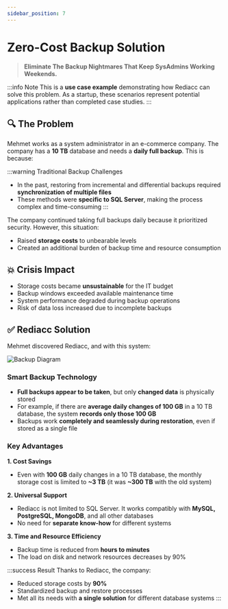 ```yaml
---
sidebar_position: 7
---
```


# Zero-Cost Backup Solution

> **Eliminate The Backup Nightmares That Keep SysAdmins Working Weekends.**

:::info Note
This is a **use case example** demonstrating how Rediacc can solve this problem. As a startup, these scenarios represent potential applications rather than completed case studies.
:::

## 🔍 The Problem

Mehmet works as a system administrator in an e-commerce company. The company has a **10 TB** database and needs a **daily full backup**. This is because:

:::warning Traditional Backup Challenges
* In the past, restoring from incremental and differential backups required **synchronization of multiple files**
* These methods were **specific to SQL Server**, making the process complex and time-consuming
:::

The company continued taking full backups daily because it prioritized security. However, this situation:

* Raised **storage costs** to unbearable levels
* Created an additional burden of backup time and resource consumption

## 💥 Crisis Impact

* Storage costs became **unsustainable** for the IT budget
* Backup windows exceeded available maintenance time
* System performance degraded during backup operations
* Risk of data loss increased due to incomplete backups

## ✅ Rediacc Solution

Mehmet discovered Rediacc, and with this system:

![Backup Diagram](/img/backup-optimization.svg)

### Smart Backup Technology
* **Full backups appear to be taken**, but only **changed data** is physically stored
* For example, if there are **average daily changes of 100 GB** in a 10 TB database, the system **records only those 100 GB**
* Backups work **completely and seamlessly during restoration**, even if stored as a single file

### Key Advantages

**1. Cost Savings**
* Even with **100 GB** daily changes in a 10 TB database, the monthly storage cost is limited to **~3 TB** (it was **~300 TB** with the old system)

**2. Universal Support**
* Rediacc is not limited to SQL Server. It works compatibly with **MySQL, PostgreSQL, MongoDB**, and all other databases
* No need for **separate know-how** for different systems

**3. Time and Resource Efficiency**
* Backup time is reduced from **hours to minutes**
* The load on disk and network resources decreases by 90%

:::success Result
Thanks to Rediacc, the company:
* Reduced storage costs by **90%**
* Standardized backup and restore processes
* Met all its needs with **a single solution** for different database systems
:::